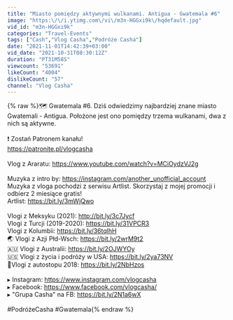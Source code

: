```yaml
---
title: "Miasto pomiędzy aktywnymi wulkanami. Antigua - Gwatemala #6"
image: "https:\/\/i.ytimg.com\/vi\/m3n-HGGxi9k\/hqdefault.jpg"
vid_id: "m3n-HGGxi9k"
categories: "Travel-Events"
tags: ["Cash","Vlog Casha","Podróże Casha"]
date: "2021-11-01T14:42:39+03:00"
vid_date: "2021-10-31T08:30:12Z"
duration: "PT31M58S"
viewcount: "53691"
likeCount: "4004"
dislikeCount: "57"
channel: "Vlog Casha"
---
```

{% raw %}🗺️ Gwatemala #6. Dziś odwiedzimy najbardziej znane miasto Gwatemali - Antigua. Położone jest ono pomiędzy trzema wulkanami, dwa z nich są aktywne. <br /><br />❗ Zostań Patronem kanału!<br /><a rel="nofollow" target="blank" href="https://patronite.pl/vlogcasha">https://patronite.pl/vlogcasha</a><br /><br />Vlog z Araratu: <a rel="nofollow" target="blank" href="https://www.youtube.com/watch?v=MCiOydzVJ2g">https://www.youtube.com/watch?v=MCiOydzVJ2g</a><br /><br />Muzyka z intro by: <a rel="nofollow" target="blank" href="https://instagram.com/another_unofficial_account">https://instagram.com/another_unofficial_account</a><br />Muzyka z vloga pochodzi z serwisu Artlist. Skorzystaj z mojej promocji i odbierz 2 miesiące gratis!<br />Artlist: <a rel="nofollow" target="blank" href="https://bit.ly/3mWjQwo">https://bit.ly/3mWjQwo</a><br /><br />Vlogi z Meksyku (2021): <a rel="nofollow" target="blank" href="http://bit.ly/3c7Jycf">http://bit.ly/3c7Jycf</a><br />Vlogi z Turcji (2019-2020): <a rel="nofollow" target="blank" href="https://bit.ly/31VPCR3">https://bit.ly/31VPCR3</a><br />Vlogi z Kolumbii: <a rel="nofollow" target="blank" href="https://bit.ly/36tqlhH">https://bit.ly/36tqlhH</a><br />🌏 Vlogi z Azji Płd-Wsch: <a rel="nofollow" target="blank" href="https://bit.ly/2wrM9t2">https://bit.ly/2wrM9t2</a><br />🇦🇺 Vlogi z Australii: <a rel="nofollow" target="blank" href="https://bit.ly/2OJWYOy">https://bit.ly/2OJWYOy</a><br />🇺🇸 Vlogi z życia i podróży w USA: <a rel="nofollow" target="blank" href="https://bit.ly/2ya73NV">https://bit.ly/2ya73NV</a><br />🚙Vlogi z autostopu 2018: <a rel="nofollow" target="blank" href="https://bit.ly/2NbHzos">https://bit.ly/2NbHzos</a><br /><br />▸ Instagram: <a rel="nofollow" target="blank" href="https://www.instagram.com/vlogcasha">https://www.instagram.com/vlogcasha</a><br />▸ Facebook: <a rel="nofollow" target="blank" href="https://www.facebook.com/vlogcasha/">https://www.facebook.com/vlogcasha/</a><br />▸ &quot;Grupa Casha&quot; na FB: <a rel="nofollow" target="blank" href="https://bit.ly/2N1a6wX">https://bit.ly/2N1a6wX</a><br /><br />#PodróżeCasha #Gwatemala{% endraw %}
